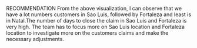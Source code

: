 RECOMMENDATION
From the above visualization, I can observe that we have a lot numbers customers in Sao Luis, followed by Fortaleza and least is in Natal.The number of days to close the claim in Sao Luis and Fortaleza is very high. The team has to focus more on Sao Luis location and Fortaleza location to investigate more on the customers claims and make the necessary adjustments.
